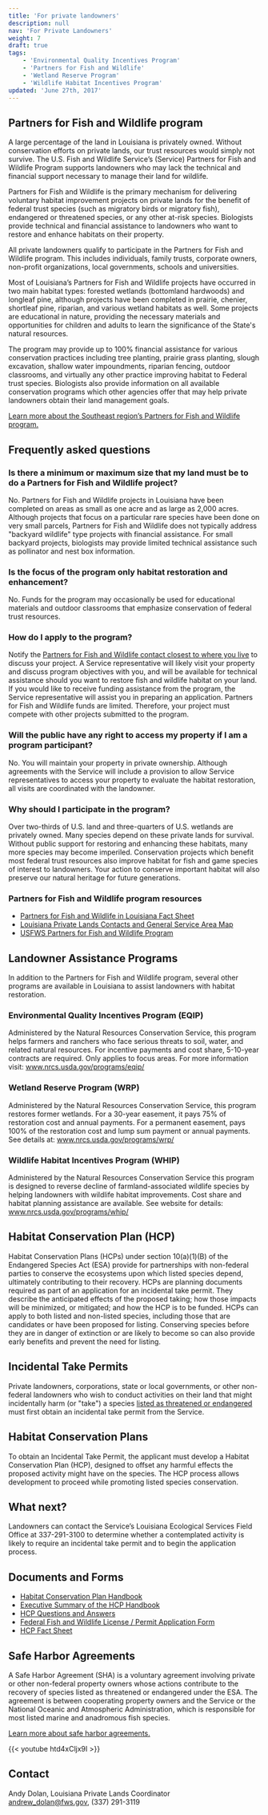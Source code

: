 ```yaml
---
title: 'For private landowners'
description: null
nav: 'For Private Landowners'
weight: 7
draft: true
tags:
    - 'Environmental Quality Incentives Program'
    - 'Partners for Fish and Wildlife'
    - 'Wetland Reserve Program'
    - 'Wildlife Habitat Incentives Program'
updated: 'June 27th, 2017'
---
```


## Partners for Fish and Wildlife program

A large percentage of the land in Louisiana is privately owned. Without conservation efforts on private lands, our trust resources would simply not survive. The U.S. Fish and Wildlife Service’s (Service) Partners for Fish and Wildlife Program supports landowners who may lack the technical and financial support necessary to manage their land for wildlife.

Partners for Fish and Wildlife is the primary mechanism for delivering voluntary habitat improvement projects on private lands for the benefit of federal trust species (such as migratory birds or migratory fish), endangered or threatened species, or any other at-risk species. Biologists provide technical and financial assistance to landowners who want to restore and enhance habitats on their property.

All private landowners qualify to participate in the Partners for Fish and Wildlife program. This  includes individuals, family trusts, corporate owners, non-profit organizations, local governments, schools and universities.

Most of Louisiana’s Partners for Fish and Wildlife projects have occurred in two main habitat types: forested wetlands (bottomland hardwoods) and longleaf pine, although projects have been completed in prairie, chenier, shortleaf pine, riparian, and various wetland habitats as well. Some projects are educational in nature, providing the necessary materials and opportunities for children and adults to learn the significance of the State's natural resources.

The program may provide up to 100% financial assistance for various conservation practices including tree planting, prairie grass planting, slough excavation, shallow water impoundments, riparian fencing, outdoor classrooms, and virtually any other practice improving habitat to Federal trust species. Biologists also provide information on all available conservation programs which other agencies offer that may help private landowners obtain their land management goals.

[Learn more about the Southeast region’s Partners for Fish and Wildlife program.](/our-services/partners-program/)

## Frequently asked questions

### Is there a minimum or maximum size that my land must be to do a Partners for Fish and Wildlife project?

No. Partners for Fish and Wildlife projects in Louisiana have been completed on areas as small as one acre and as large as 2,000 acres. Although projects that focus on a particular rare species have been done on very small parcels, Partners for Fish and Wildlife does not typically address "backyard wildlife" type projects with financial assistance. For small backyard projects, biologists may provide limited technical assistance such as pollinator and nest box information.

### Is the focus of the program only habitat restoration and enhancement?

No. Funds for the program may occasionally be used for educational materials and outdoor classrooms that emphasize conservation of federal trust resources.

### How do I apply to the program?

Notify the [Partners for Fish and Wildlife contact closest to where you live](/pdf/map/partners-for-fish-and-wildlife-louisiana-contacts-map.pdf) to discuss your project. A Service representative will likely visit your property and discuss program objectives with you, and will be available for technical assistance should you want to restore fish and wildlife habitat on your land. If you would like to receive funding assistance from the program, the Service representative will assist you in preparing an application. Partners for Fish and Wildlife funds are limited. Therefore, your project must compete with other projects submitted to the program.

### Will the public have any right to access my property if I am a program participant?

No. You will maintain your property in private ownership. Although agreements with the Service will include a provision to allow Service representatives to access your property to evaluate the habitat restoration, all visits are coordinated with the landowner.

### Why should I participate in the program?

Over two-thirds of U.S. land and three-quarters of U.S. wetlands are privately owned. Many species depend on these private lands for survival. Without public support for restoring and enhancing these habitats, many more species may become imperiled. Conservation projects which benefit most federal trust resources also improve habitat for fish and game species of interest to landowners. Your action to conserve important habitat will also preserve our natural heritage for future generations.

### Partners for Fish and Wildlife program resources

  - [Partners for Fish and Wildlife in Louisiana Fact Sheet](/pdf/fact-sheet/partners-for-fish-and-wildlife-program-louisiana.pdf)
  - [Louisiana Private Lands Contacts and General Service Area Map](/pdf/map/partners-for-fish-and-wildlife-louisiana-contacts-map.pdf)
  - [USFWS Partners for Fish and Wildlife Program](https://www.fws.gov/partners/)

## Landowner Assistance Programs

In addition to the Partners for Fish and Wildlife program, several other programs are available in Louisiana to assist landowners with habitat restoration.

### Environmental Quality Incentives Program (EQIP)

Administered by the Natural Resources Conservation Service, this program helps farmers and ranchers who face serious threats to soil, water, and related natural resources. For incentive payments and cost share, 5-10-year contracts are required. Only applies to focus areas. For more information visit: www.nrcs.usda.gov/programs/eqip/

### Wetland Reserve Program (WRP)

Administered by the Natural Resources Conservation Service, this program restores former wetlands. For a 30-year easement, it pays 75% of restoration cost and annual payments. For a permanent easement, pays 100% of the restoration cost and lump sum payment or annual payments. See details at: www.nrcs.usda.gov/programs/wrp/

### Wildlife Habitat Incentives Program (WHIP)

Administered by the Natural Resources Conservation Service this program is designed to reverse decline of farmland-associated wildlife species by helping landowners with wildlife habitat improvements. Cost share and habitat planning assistance are available. See website for details: www.nrcs.usda.gov/programs/whip/

## Habitat Conservation Plan (HCP)

Habitat Conservation Plans (HCPs) under section 10(a)(1)(B) of the Endangered Species Act (ESA) provide for partnerships with non-federal parties to conserve the ecosystems upon which listed species depend, ultimately contributing to their recovery.
HCPs are planning documents required as part of an application for an incidental take permit. They describe the anticipated effects of the proposed taking; how those impacts will be minimized, or mitigated; and how the HCP is to be funded. HCPs can apply to both listed and non-listed species, including those that are candidates or have been proposed for listing. Conserving species before they are in danger of extinction or are likely to become so can also provide early benefits and prevent the need for listing.

## Incidental Take Permits

Private landowners, corporations, state or local governments, or other non-federal landowners who wish to conduct activities on their land that might incidentally harm (or "take") a species [listed as threatened or endangered](http://ecos.fws.gov/tess_public/pub/stateListingAndOccurrenceIndividual.jsp?state=AL&s8fid=112761032792&s8fid=112762573902) must first obtain an incidental take permit from the Service.

## Habitat Conservation Plans

To obtain an Incidental Take Permit, the applicant must develop a Habitat Conservation Plan (HCP), designed to offset any harmful effects the proposed activity might have on the species. The HCP process allows development to proceed while promoting listed species conservation.

## What next?

Landowners can contact the Service’s Louisiana Ecological Services Field Office at 337-291-3100 to determine whether a contemplated activity is likely to require an incidental take permit and to begin the application process.

## Documents and Forms

 - [Habitat Conservation Plan Handbook](http://training.fws.gov/EC/Resources/HCP/HCP/HCPbook.pdf)
 - [Executive Summary of the HCP Handbook](https://www.fws.gov/endangered/esa-library/pdf/Executive_Summary.pdf)
 - [HCP Questions and Answers](https://www.fws.gov/endangered/esa-library/pdf/Final_Addendum_QandA.pdf)
 - [Federal Fish and Wildlife License / Permit Application Form](https://www.fws.gov/lafayette/hcp/Section%2010%20form.pdf)
 - [HCP Fact Sheet](https://www.fws.gov/endangered/esa-library/pdf/hcp.pdf)

## Safe Harbor Agreements

A Safe Harbor Agreement (SHA) is a voluntary agreement involving private or other non-federal property owners whose actions contribute to the recovery of species listed as threatened or endangered under the ESA. The agreement is between cooperating property owners and the Service or the National Oceanic and Atmospheric Administration, which is responsible for most listed marine and anadromous fish species.

[Learn more about safe harbor agreements.](https://www.fws.gov/endangered/landowners/safe-harbor-agreements.html)

{{< youtube htd4xCljx9I >}}

## Contact 

Andy Dolan, Louisiana Private Lands Coordinator  
[andrew_dolan@fws.gov](mailto:andrew_dolan@fws.gov), (337) 291-3119
